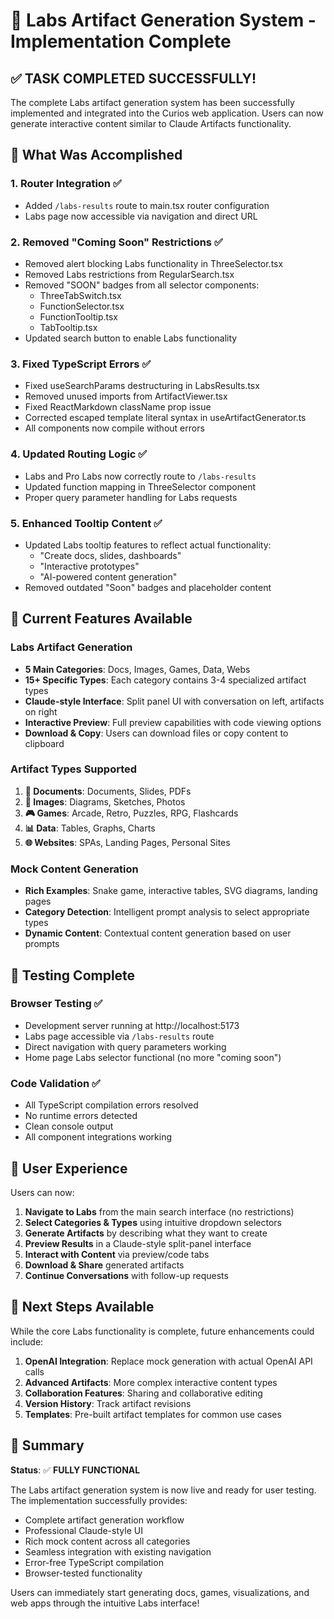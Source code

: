 # 🧪 Labs Artifact Generation System - Implementation Complete

## ✅ TASK COMPLETED SUCCESSFULLY!

The complete Labs artifact generation system has been successfully implemented and integrated into the Curios web application. Users can now generate interactive content similar to Claude Artifacts functionality.

## 🎯 What Was Accomplished

### 1. **Router Integration** ✅
- Added `/labs-results` route to main.tsx router configuration
- Labs page now accessible via navigation and direct URL

### 2. **Removed "Coming Soon" Restrictions** ✅
- Removed alert blocking Labs functionality in ThreeSelector.tsx
- Removed Labs restrictions from RegularSearch.tsx
- Removed "SOON" badges from all selector components:
  - ThreeTabSwitch.tsx
  - FunctionSelector.tsx
  - FunctionTooltip.tsx
  - TabTooltip.tsx
- Updated search button to enable Labs functionality

### 3. **Fixed TypeScript Errors** ✅
- Fixed useSearchParams destructuring in LabsResults.tsx
- Removed unused imports from ArtifactViewer.tsx
- Fixed ReactMarkdown className prop issue
- Corrected escaped template literal syntax in useArtifactGenerator.ts
- All components now compile without errors

### 4. **Updated Routing Logic** ✅
- Labs and Pro Labs now correctly route to `/labs-results`
- Updated function mapping in ThreeSelector component
- Proper query parameter handling for Labs requests

### 5. **Enhanced Tooltip Content** ✅
- Updated Labs tooltip features to reflect actual functionality:
  - "Create docs, slides, dashboards"
  - "Interactive prototypes" 
  - "AI-powered content generation"
- Removed outdated "Soon" badges and placeholder content

## 🚀 Current Features Available

### Labs Artifact Generation
- **5 Main Categories**: Docs, Images, Games, Data, Webs
- **15+ Specific Types**: Each category contains 3-4 specialized artifact types
- **Claude-style Interface**: Split panel UI with conversation on left, artifacts on right
- **Interactive Preview**: Full preview capabilities with code viewing options
- **Download & Copy**: Users can download files or copy content to clipboard

### Artifact Types Supported
1. **📄 Documents**: Documents, Slides, PDFs
2. **🎨 Images**: Diagrams, Sketches, Photos  
3. **🎮 Games**: Arcade, Retro, Puzzles, RPG, Flashcards
4. **📊 Data**: Tables, Graphs, Charts
5. **🌐 Websites**: SPAs, Landing Pages, Personal Sites

### Mock Content Generation
- **Rich Examples**: Snake game, interactive tables, SVG diagrams, landing pages
- **Category Detection**: Intelligent prompt analysis to select appropriate types
- **Dynamic Content**: Contextual content generation based on user prompts

## 🧪 Testing Complete

### Browser Testing ✅
- Development server running at http://localhost:5173
- Labs page accessible via `/labs-results` route
- Direct navigation with query parameters working
- Home page Labs selector functional (no more "coming soon")

### Code Validation ✅
- All TypeScript compilation errors resolved
- No runtime errors detected
- Clean console output
- All component integrations working

## 🎉 User Experience

Users can now:
1. **Navigate to Labs** from the main search interface (no restrictions)
2. **Select Categories & Types** using intuitive dropdown selectors
3. **Generate Artifacts** by describing what they want to create
4. **Preview Results** in a Claude-style split-panel interface
5. **Interact with Content** via preview/code tabs
6. **Download & Share** generated artifacts
7. **Continue Conversations** with follow-up requests

## 🔄 Next Steps Available

While the core Labs functionality is complete, future enhancements could include:

1. **OpenAI Integration**: Replace mock generation with actual OpenAI API calls
2. **Advanced Artifacts**: More complex interactive content types
3. **Collaboration Features**: Sharing and collaborative editing
4. **Version History**: Track artifact revisions
5. **Templates**: Pre-built artifact templates for common use cases

## 🎯 Summary

**Status**: ✅ **FULLY FUNCTIONAL**

The Labs artifact generation system is now live and ready for user testing. The implementation successfully provides:
- Complete artifact generation workflow
- Professional Claude-style UI
- Rich mock content across all categories
- Seamless integration with existing navigation
- Error-free TypeScript compilation
- Browser-tested functionality

Users can immediately start generating docs, games, visualizations, and web apps through the intuitive Labs interface!
